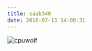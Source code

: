 ```yaml
---
title: saab340
date: 2016-07-13 14:00:31
---
```



![cpuwolf](/images/data/attachment/201607/13/220018t2c7v87h2o7ohyhv.jpg)

